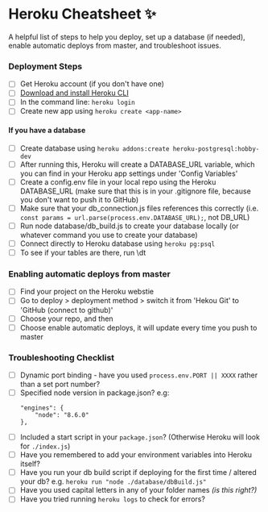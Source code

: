 # Heroku Cheatsheet :sparkles:
A helpful list of steps to help you deploy, set up a database (if needed), enable automatic deploys from master, and troubleshoot issues.

### Deployment Steps
- [ ] Get Heroku account (if you don't have one)
- [ ] [Download and install Heroku CLI](https://devcenter.heroku.com/articles/heroku-cli#download-and-install)
- [ ] In the command line: `heroku login`
- [ ] Create new app using `heroku create <app-name>`
  
#### If you have a database
- [ ] Create database using `heroku addons:create heroku-postgresql:hobby-dev`
- [ ] After running this, Heroku will create a DATABASE_URL variable, which you can find in your Heroku app settings under 'Config Variables'
- [ ] Create a config.env file in your local repo using the Heroku DATABASE_URL (make sure that this is in your .gitignore file, because you don't want to push it to GitHub)
- [ ] Make sure that your db_connection.js files references this correctly (i.e. `const params = url.parse(process.env.DATABASE_URL);`, not DB_URL)
- [ ] Run node database/db_build.js to create your database locally (or whatever command you use to create your database)
- [ ] Connect directly to Heroku database using `heroku pg:psql`
- [ ] To see if your tables are there, run \dt

### Enabling automatic deploys from master

- [ ] Find your project on the Heroku webstie
- [ ] Go to deploy > deployment method > switch it from 'Hekou Git' to 'GitHub (connect to github)'
- [ ] Choose your repo, and then 
- [ ] Choose enable automatic deploys, it will update every time you push to master

### Troubleshooting Checklist
- [ ] Dynamic port binding - have you used `process.env.PORT || XXXX` rather than  a set port number?
- [ ] Specified node version in package.json? e.g:
    ```
    "engines": {
        "node": "8.6.0"
    },
    ```
- [ ] Included a start script in your `package.json`? (Otherwise Heroku will look for `./index.js`)
- [ ] Have you remembered to add your environment variables into Heroku itself?
- [ ] Have you run your db build script if deploying for the first time / altered your db? e.g. `heroku run "node ./database/dbBuild.js"`
- [ ] Have you used capital letters in any of your folder names *(is this right?)*
- [ ] Have you tried running `heroku logs` to check for errors?

